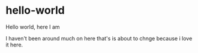 # hello-world

Hello world, here I am

I haven't been around much on here
that's is about to chnge because i love it here.
